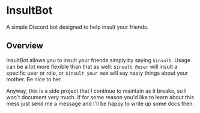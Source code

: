 # InsultBot
A simple Discord bot designed to help insult your friends.

## Overview
InsultBot allows you to insult your friends simply by saying `$insult`.
Usage can be a lot more flexible than that as well: `$insult @user` will insult a specific user or role,
or `$insult your mom` will say nasty things about your mother. Be nice to her.

Anyway, this is a side project that I continue to maintain as it breaks, so I won't document very much.
If for some reason you'd like to learn about this mess just send me a message and I'll be happy to write up
some docs then.
